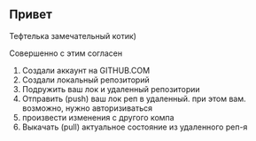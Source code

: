 ## Привет

Тефтелька замечательный котик)

Совершенно с этим согласен

1. Создали аккаунт на GITHUB.COM
2. Создали локальный репозиторий
3. Подружить ваш лок и удаленный репозитории
4. Отправить (push) ваш лок реп в удаленный. при этом вам. возможно, нужно авторизиваться
5. произвести изменения с другого компа
6. Выкачать (pull) актуальное состояние из удаленного реп-я